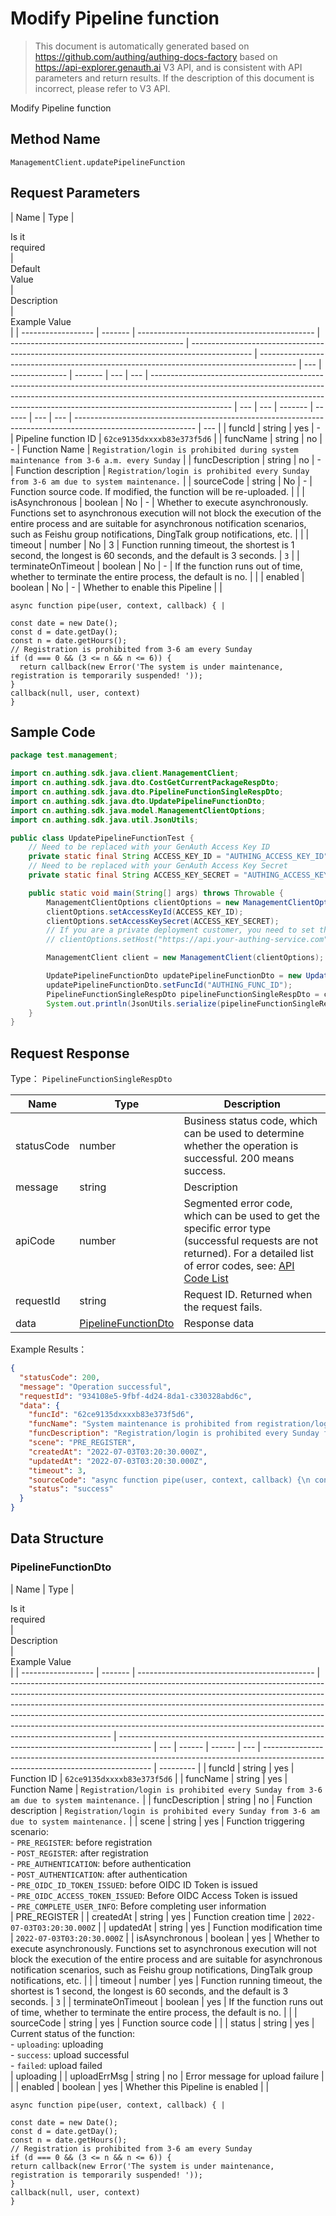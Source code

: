 # Modify Pipeline function

<!--
Warning⚠️:
Do not modify this document directly,
https://github.com/Authing/authing-docs-factory
Use this project to generate
-->

<LastUpdated />

> This document is automatically generated based on https://github.com/authing/authing-docs-factory based on https://api-explorer.genauth.ai V3 API, and is consistent with API parameters and return results. If the description of this document is incorrect, please refer to V3 API.

Modify Pipeline function

## Method Name

`ManagementClient.updatePipelineFunction`

## Request Parameters

| Name               | Type    | <div style="width:80px">Is it required</div> | <div style="width:60px">Default Value</div> | <div style="width:300px">Description</div>                                                    | <div style="width:200px">Example Value</div>                                            |
| ------------------ | ------- | -------------------------------------------- | ------------------------------------------- | --------------------------------------------------------------------------------------------- | --------------------------------------------------------------------------------------- | --- | -------------- | ------- | --- | --- | -------------------------------------------------------------------------------------------------------------------------------------------------------------------------------------------------------------------------------------------------------------- | --- | --- | ------- | ------ | --- | --- | ------------------------------------------------------------------------------------------------------------ | --- |
| funcId             | string  | yes                                          | -                                           | Pipeline function ID                                                                          | `62ce9135dxxxxb83e373f5d6`                                                              |
| funcName           | string  | no                                           | -                                           | Function Name                                                                                 | `Registration/login is prohibited during system maintenance from 3-6 a.m. every Sunday` |
| funcDescription    | string  | no                                           | -                                           | Function description                                                                          | `Registration/login is prohibited every Sunday from 3-6 am due to system maintenance.`  |
| sourceCode         | string  | No                                           | -                                           | Function source code. If modified, the function will be re-uploaded.                          |                                                                                         |     | isAsynchronous | boolean | No  | -   | Whether to execute asynchronously. Functions set to asynchronous execution will not block the execution of the entire process and are suitable for asynchronous notification scenarios, such as Feishu group notifications, DingTalk group notifications, etc. |     |     | timeout | number | No  | 3   | Function running timeout, the shortest is 1 second, the longest is 60 seconds, and the default is 3 seconds. | `3` |
| terminateOnTimeout | boolean | No                                           | -                                           | If the function runs out of time, whether to terminate the entire process, the default is no. |                                                                                         |
| enabled            | boolean | No                                           | -                                           | Whether to enable this Pipeline                                                               |                                                                                         |

```
async function pipe(user, context, callback) { |

const date = new Date();
const d = date.getDay();
const n = date.getHours();
// Registration is prohibited from 3-6 am every Sunday
if (d === 0 && (3 <= n && n <= 6)) {
  return callback(new Error('The system is under maintenance, registration is temporarily suspended! '));
}
callback(null, user, context)
}
```

## Sample Code

```java
package test.management;

import cn.authing.sdk.java.client.ManagementClient;
import cn.authing.sdk.java.dto.CostGetCurrentPackageRespDto;
import cn.authing.sdk.java.dto.PipelineFunctionSingleRespDto;
import cn.authing.sdk.java.dto.UpdatePipelineFunctionDto;
import cn.authing.sdk.java.model.ManagementClientOptions;
import cn.authing.sdk.java.util.JsonUtils;

public class UpdatePipelineFunctionTest {
    // Need to be replaced with your GenAuth Access Key ID
    private static final String ACCESS_KEY_ID = "AUTHING_ACCESS_KEY_ID";
    // Need to be replaced with your GenAuth Access Key Secret
    private static final String ACCESS_KEY_SECRET = "AUTHING_ACCESS_KEY_SECRET";

    public static void main(String[] args) throws Throwable {
        ManagementClientOptions clientOptions = new ManagementClientOptions();
        clientOptions.setAccessKeyId(ACCESS_KEY_ID);
        clientOptions.setAccessKeySecret(ACCESS_KEY_SECRET);
        // If you are a private deployment customer, you need to set the GenAuth service domain name
        // clientOptions.setHost("https://api.your-authing-service.com");

        ManagementClient client = new ManagementClient(clientOptions);

        UpdatePipelineFunctionDto updatePipelineFunctionDto = new UpdatePipelineFunctionDto();
        updatePipelineFunctionDto.setFuncId("AUTHING_FUNC_ID");
        PipelineFunctionSingleRespDto pipelineFunctionSingleRespDto = client.updatePipelineFunction(updatePipelineFunctionDto);
        System.out.println(JsonUtils.serialize(pipelineFunctionSingleRespDto));
    }
}

```

## Request Response

Type： `PipelineFunctionSingleRespDto`

| Name       | Type                                                   | Description                                                                                                                                                                                                                                                                                                                                    |
| ---------- | ------------------------------------------------------ | ---------------------------------------------------------------------------------------------------------------------------------------------------------------------------------------------------------------------------------------------------------------------------------------------------------------------------------------------- |
| statusCode | number                                                 | Business status code, which can be used to determine whether the operation is successful. 200 means success.                                                                                                                                                                                                                                   |
| message    | string                                                 | Description                                                                                                                                                                                                                                                                                                                                    |
| apiCode    | number                                                 | Segmented error code, which can be used to get the specific error type (successful requests are not returned). For a detailed list of error codes, see: [API Code List](https://api-explorer.genauth.ai/?tag=group/%E5%BC%80%E5%8F%91%E5%87%86%E5%A4%87#tag/%E5%BC%80%E5%8F%91%E5%87%86%E5%A4%87/%E9%94%99%E8%AF%AF%E5%A4%84%E7%90%86/apiCode) |
| requestId  | string                                                 | Request ID. Returned when the request fails.                                                                                                                                                                                                                                                                                                   |
| data       | <a href="#PipelineFunctionDto">PipelineFunctionDto</a> | Response data                                                                                                                                                                                                                                                                                                                                  |

Example Results：

```json
{
  "statusCode": 200,
  "message": "Operation successful",
  "requestId": "934108e5-9fbf-4d24-8da1-c330328abd6c",
  "data": {
    "funcId": "62ce9135dxxxxb83e373f5d6",
    "funcName": "System maintenance is prohibited from registration/login every Sunday morning from 3 to 6 am",
    "funcDescription": "Registration/login is prohibited every Sunday from 3-6 am due to system maintenance.",
    "scene": "PRE_REGISTER",
    "createdAt": "2022-07-03T03:20:30.000Z",
    "updatedAt": "2022-07-03T03:20:30.000Z",
    "timeout": 3,
    "sourceCode": "async function pipe(user, context, callback) {\n const date = new Date();\n const d = date.getDay();\n const n = date.getHours();\n // Registration is prohibited between 3-6 a.m. every Sunday\n if (d === 0 && (3 <= n && n <= 6)) {\n return callback(new Error('System maintenance, registration temporarily suspended!'));\n }\n callback(null, user, context)\n}",
    "status": "success"
  }
}
```

## Data Structure

### <a id="PipelineFunctionDto"></a> PipelineFunctionDto

| Name               | Type    | <div style="width:80px">Is it required</div> | <div style="width:300px">Description</div>                                                                                                                                                                                                                                                                                                                                                                                      | <div style="width:200px">Example Value</div>                                           |
| ------------------ | ------- | -------------------------------------------- | ------------------------------------------------------------------------------------------------------------------------------------------------------------------------------------------------------------------------------------------------------------------------------------------------------------------------------------------------------------------------------------------------------------------------------- | -------------------------------------------------------------------------------------- | --- | ------ | ------ | --- | -------------------------------------------------------------------------------------------------------------------------------- | --------- |
| funcId             | string  | yes                                          | Function ID                                                                                                                                                                                                                                                                                                                                                                                                                     | `62ce9135dxxxxb83e373f5d6`                                                             |
| funcName           | string  | yes                                          | Function Name                                                                                                                                                                                                                                                                                                                                                                                                                   | `Registration/login is prohibited every Sunday from 3-6 am due to system maintenance.` |
| funcDescription    | string  | no                                           | Function description                                                                                                                                                                                                                                                                                                                                                                                                            | `Registration/login is prohibited every Sunday from 3-6 am due to system maintenance.` |
| scene              | string  | yes                                          | Function triggering scenario:<br>- `PRE_REGISTER`: before registration<br>- `POST_REGISTER`: after registration<br>- `PRE_AUTHENTICATION`: before authentication<br>- `POST_AUTHENTICATION`: after authentication<br>- `PRE_OIDC_ID_TOKEN_ISSUED`: before OIDC ID Token is issued<br>- `PRE_OIDC_ACCESS_TOKEN_ISSUED`: Before OIDC Access Token is issued<br>- `PRE_COMPLETE_USER_INFO`: Before completing user information<br> | PRE_REGISTER                                                                           |
| createdAt          | string  | yes                                          | Function creation time                                                                                                                                                                                                                                                                                                                                                                                                          | `2022-07-03T03:20:30.000Z`                                                             |
| updatedAt          | string  | yes                                          | Function modification time                                                                                                                                                                                                                                                                                                                                                                                                      | `2022-07-03T03:20:30.000Z`                                                             |
| isAsynchronous     | boolean | yes                                          | Whether to execute asynchronously. Functions set to asynchronous execution will not block the execution of the entire process and are suitable for asynchronous notification scenarios, such as Feishu group notifications, DingTalk group notifications, etc.                                                                                                                                                                  |                                                                                        |
| timeout            | number  | yes                                          | Function running timeout, the shortest is 1 second, the longest is 60 seconds, and the default is 3 seconds.                                                                                                                                                                                                                                                                                                                    | `3`                                                                                    |
| terminateOnTimeout | boolean | yes                                          | If the function runs out of time, whether to terminate the entire process, the default is no.                                                                                                                                                                                                                                                                                                                                   |                                                                                        |
| sourceCode         | string  | yes                                          | Function source code                                                                                                                                                                                                                                                                                                                                                                                                            |                                                                                        |     | status | string | yes | Current status of the function: <br>- `uploading`: uploading<br>- `success`: upload successful<br>- `failed`: upload failed <br> | uploading |
| uploadErrMsg       | string  | no                                           | Error message for upload failure                                                                                                                                                                                                                                                                                                                                                                                                |                                                                                        |
| enabled            | boolean | yes                                          | Whether this Pipeline is enabled                                                                                                                                                                                                                                                                                                                                                                                                |                                                                                        |

```
async function pipe(user, context, callback) { |

const date = new Date();
const d = date.getDay();
const n = date.getHours();
// Registration is prohibited from 3-6 am every Sunday
if (d === 0 && (3 <= n && n <= 6)) {
return callback(new Error('The system is under maintenance, registration is temporarily suspended! '));
}
callback(null, user, context)
}
```
